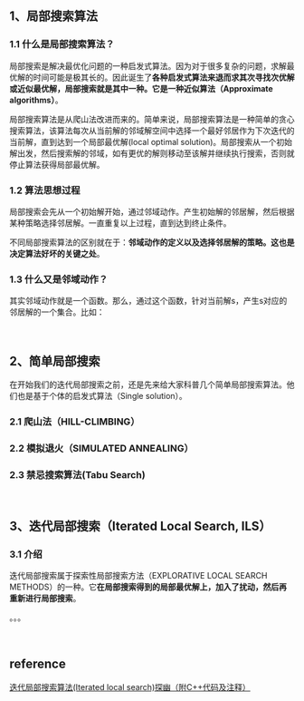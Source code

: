 ## 1、局部搜索算法
### 1.1 什么是局部搜索算法？
局部搜索是解决最优化问题的一种启发式算法。因为对于很多复杂的问题，求解最优解的时间可能是极其长的。因此诞生了**各种启发式算法来退而求其次寻找次优解或近似最优解，局部搜索就是其中一种。它是一种近似算法（Approximate algorithms）**。

局部搜索算法是从爬山法改进而来的。简单来说，局部搜索算法是一种简单的贪心搜索算法，该算法每次从当前解的邻域解空间中选择一个最好邻居作为下次迭代的当前解，直到达到一个局部最优解(local optimal solution)。局部搜索从一个初始解出发，然后搜索解的邻域，如有更优的解则移动至该解并继续执行搜索，否则就停止算法获得局部最优解。
### 1.2 算法思想过程
局部搜索会先从一个初始解开始，通过邻域动作。产生初始解的邻居解，然后根据某种策略选择邻居解。一直重复以上过程，直到达到终止条件。

不同局部搜索算法的区别就在于：**邻域动作的定义以及选择邻居解的策略。这也是决定算法好坏的关键之处**。
### 1.3 什么又是邻域动作？
其实邻域动作就是一个函数。那么，通过这个函数，针对当前解s，产生s对应的邻居解的一个集合。比如：

&nbsp;
## 2、简单局部搜索
在开始我们的迭代局部搜索之前，还是先来给大家科普几个简单局部搜索算法。他们也是基于个体的启发式算法（Single solution）。
### 2.1 爬山法（HILL-CLIMBING）
### 2.2 模拟退火（SIMULATED ANNEALING）
### 2.3 禁忌搜索算法(Tabu Search)

&nbsp;
## 3、迭代局部搜索（Iterated Local Search, ILS）
### 3.1 介绍
迭代局部搜索属于探索性局部搜索方法（EXPLORATIVE LOCAL SEARCH METHODS）的一种。它**在局部搜索得到的局部最优解上，加入了扰动，然后再重新进行局部搜索**。

。。。

&nbsp;
## reference
[迭代局部搜索算法(Iterated local search)探幽（附C++代码及注释）](https://mp.weixin.qq.com/s?__biz=MzU0NzgyMjgwNg==&mid=2247486979&idx=1&sn=f8216dab6f017da393477b0b464dc224&chksm=fb49c3bacc3e4aac782c3abcfaaa379a4185962cc9ce57d7fb6a18f94e4c7cb4a78bf173783a&scene=21#wechat_redirect)
